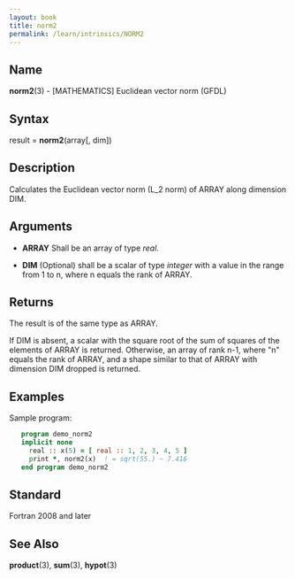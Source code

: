 ```yaml
---
layout: book
title: norm2
permalink: /learn/intrinsics/NORM2
---
```

## __Name__

__norm2__(3) - \[MATHEMATICS\] Euclidean vector norm
(GFDL)

## __Syntax__

result = __norm2__(array\[, dim\])

## __Description__

Calculates the Euclidean vector norm (L\_2 norm) of ARRAY along
dimension DIM.

## __Arguments__

  - __ARRAY__
    Shall be an array of type _real_.

  - __DIM__
    (Optional) shall be a scalar of type _integer_ with a value in the
    range from 1 to n, where n equals the rank of ARRAY.

## __Returns__

The result is of the same type as ARRAY.

If DIM is absent, a scalar with the square root of the sum of squares of
the elements of ARRAY is returned. Otherwise, an array of rank n-1,
where "n" equals the rank of ARRAY, and a shape similar to that of ARRAY
with dimension DIM dropped is returned.

## __Examples__

Sample program:

```fortran
   program demo_norm2
   implicit none
     real :: x(5) = [ real :: 1, 2, 3, 4, 5 ]
     print *, norm2(x)  ! = sqrt(55.) ~ 7.416
   end program demo_norm2
```

## __Standard__

Fortran 2008 and later

## __See Also__

__product__(3), __sum__(3), __hypot__(3)
